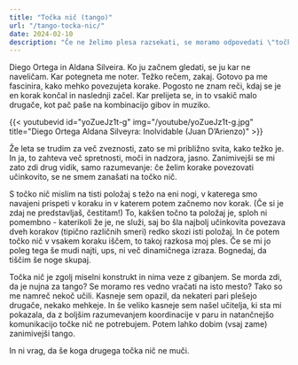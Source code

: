 ```yaml
---
title: "Točka nič (tango)"
url: "/tango-tocka-nic/"
date: 2024-02-10
description: "Če ne želimo plesa razsekati, se moramo odpovedati \"točki nič\" ali kateremukoli \"parkirišču\". Če korake povezujemo skozi vedno isto točko, to resno zmanjša zveznost plesa."
---
```


Diego Ortega in Aldana Silveira. Ko ju začnem gledati, se ju kar ne naveličam. Kar potegneta me noter. Težko rečem, zakaj. Gotovo pa me fascinira, kako mehko povezujeta korake. Pogosto ne znam reči, kdaj se je en korak končal in naslednji začel. Kar prelijeta se, in to vsakič malo drugače, kot pač paše na kombinacijo gibov in muziko.

{{< youtubevid id="yoZueJz1t-g" img="/youtube/yoZueJz1t-g.jpg" title="Diego Ortega Aldana Silveyra: Inolvidable (Juan D’Arienzo)" >}}

Že leta se trudim za več zveznosti, zato se mi približno svita, kako težko je. In ja, to zahteva več spretnosti, moči in nadzora, jasno. Zanimivejši se mi zato zdi drug vidik, samo razumevanje: če želim korake povezovati učinkovito, se ne smem zanašati na točko nič.

S točko nič mislim na tisti položaj s težo na eni nogi, v katerega smo navajeni prispeti v koraku in v katerem potem začnemo nov korak. (Če si je zdaj ne predstavljaš, čestitam!) To, kakšen točno ta položaj je, sploh ni pomembno - katerikoli že je, ne služi, saj bo šla najbolj učinkovita povezava dveh korakov (tipično različnih smeri) redko skozi isti položaj. In če potem točko nič v vsakem koraku iščem, to takoj razkosa moj ples. Če se mi jo poleg tega še mudi najti, ups, ni več dinamičnega izraza. Bognedaj, da tiščim še noge skupaj.

Točka nič je zgolj miselni konstrukt in nima veze z gibanjem. Se morda zdi, da je nujna za tango? Se moramo res vedno vračati na isto mesto? Tako so me namreč nekoč učili. Kasneje sem opazil, da nekateri pari plešejo drugače, nekako mehkeje. In še veliko kasneje sem našel učitelja, ki sta mi pokazala, da z boljšim razumevanjem koordinacije v paru in natančnejšo komunikacijo točke nič  ne potrebujem. Potem lahko dobim (vsaj zame) zanimivejši tango.

In ni vrag, da še koga drugega točka nič ne muči.